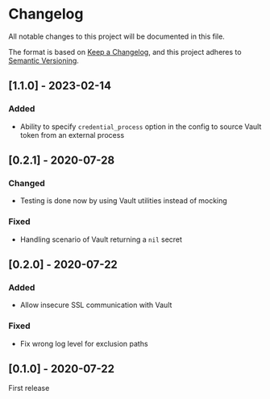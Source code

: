 # Changelog
All notable changes to this project will be documented in this file.

The format is based on [Keep a Changelog](https://keepachangelog.com/en/1.0.0/),
and this project adheres to [Semantic Versioning](https://semver.org/spec/v2.0.0.html).

## [1.1.0] - 2023-02-14

### Added

- Ability to specify `credential_process` option in the config to source Vault token from an external process

## [0.2.1] - 2020-07-28

### Changed

- Testing is done now by using Vault utilities instead of mocking

### Fixed

- Handling scenario of Vault returning a `nil` secret

## [0.2.0] - 2020-07-22

### Added

- Allow insecure SSL communication with Vault

### Fixed

- Fix wrong log level for exclusion paths

## [0.1.0] - 2020-07-22

First release
